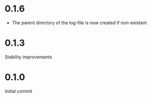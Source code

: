 # 0.1.6
- The parent directory of the log-file is now created if non-existant

# 0.1.3
Stability improvements

# 0.1.0
Initial commit